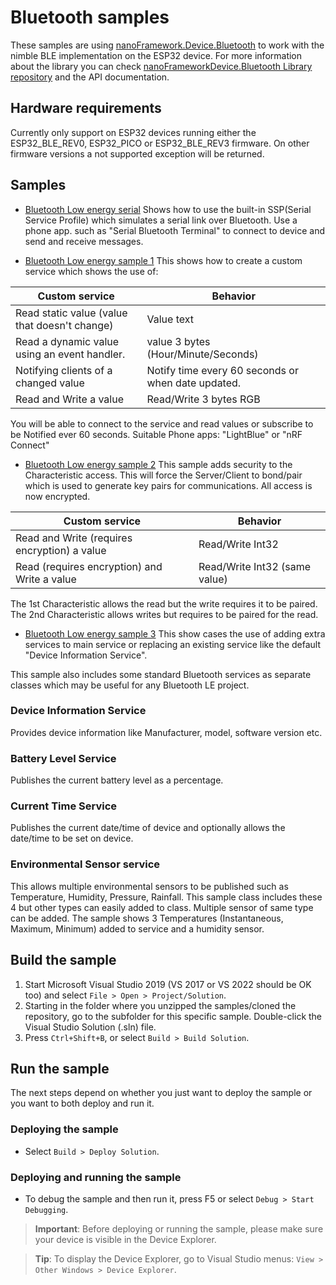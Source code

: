 # Bluetooth samples

These samples are using [nanoFramework.Device.Bluetooth](https://github.com/nanoframework/nanoFramework.Device.Bluetooth) to work with the nimble BLE implementation on the ESP32 device. For more information about the library you can check [nanoFrameworkDevice.Bluetooth Library repository](https://github.com/nanoframework/nanoFramework.Device.Bluetooth) and the API documentation.

## Hardware requirements

Currently only support on ESP32 devices running either the ESP32_BLE_REV0, ESP32_PICO or ESP32_BLE_REV3 firmware.
On other firmware versions a not supported exception will be returned.

## Samples

* [Bluetooth Low energy serial](BluetoothLESerial)
Shows how to use the built-in SSP(Serial Service Profile) which simulates a serial link over Bluetooth. Use a phone app. 
such as "Serial Bluetooth Terminal" to connect to device and send and receive messages.

* [Bluetooth Low energy sample 1](BluetoothLESample1)
This shows how to create a custom service which shows the use of:

| Custom service | Behavior |
| --- | --- |
| Read static value (value that doesn't change) | Value text |
| Read a dynamic value using an event handler. | value 3 bytes (Hour/Minute/Seconds) |
| Notifying clients of a changed value | Notify time every 60 seconds or when date updated. |
| Read and Write a value | Read/Write 3 bytes RGB |

You will be able to connect to the service and read values or subscribe to be Notified ever 60 seconds.
Suitable Phone apps: "LightBlue" or "nRF Connect"

* [Bluetooth Low energy sample 2](BluetoothLESample2)
This sample adds security to the Characteristic access. This will force the Server/Client to bond/pair which is 
used to generate key pairs for communications. All access is now encrypted. 

| Custom service | Behavior |
| --- | --- |
| Read and Write (requires encryption) a value | Read/Write Int32 |
| Read (requires encryption) and Write a value | Read/Write Int32 (same value) |

The 1st Characteristic allows the read but the write requires it to be paired.
The 2nd Characteristic allows writes but requires to be paired for the read.

* [Bluetooth Low energy sample 3](BluetoothLESample3)
This show cases the use of adding extra services to main service or replacing an existing service 
like the default "Device Information Service". 

This sample also includes some standard Bluetooth services as separate classes which may be useful 
for any Bluetooth LE project.

### Device Information Service 

Provides device information like Manufacturer, model, software version etc.

### Battery Level Service

Publishes the current battery level as a percentage.

### Current Time Service

Publishes the current date/time of device and optionally allows the date/time to be set on device.

### Environmental Sensor service

This allows multiple environmental sensors to be published such as Temperature, Humidity, Pressure, Rainfall.
This sample class includes these 4 but other types can easily added to class. Multiple sensor of same type can be added.
The sample shows 3 Temperatures (Instantaneous, Maximum, Minimum) added to service and a humidity sensor.

## Build the sample

1. Start Microsoft Visual Studio 2019 (VS 2017 or VS 2022 should be OK too) and select `File > Open > Project/Solution`.
1. Starting in the folder where you unzipped the samples/cloned the repository, go to the subfolder for this specific sample. Double-click the Visual Studio Solution (.sln) file.
1. Press `Ctrl+Shift+B`, or select `Build > Build Solution`.

## Run the sample

The next steps depend on whether you just want to deploy the sample or you want to both deploy and run it.

### Deploying the sample

- Select `Build > Deploy Solution`.

### Deploying and running the sample

- To debug the sample and then run it, press F5 or select `Debug > Start Debugging`.

> **Important**: Before deploying or running the sample, please make sure your device is visible in the Device Explorer.

> **Tip**: To display the Device Explorer, go to Visual Studio menus: `View > Other Windows > Device Explorer`.
